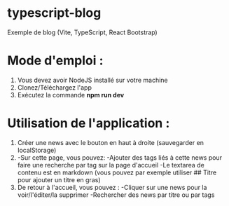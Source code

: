 # typescript-blog
Exemple de blog (Vite, TypeScript, React Bootstrap)

# Mode d'emploi :
1) Vous devez avoir NodeJS installé sur votre machine
2) Clonez/Téléchargez l'app
3) Exécutez la commande **npm run dev**

# Utilisation de l'application :
1) Créer une news avec le bouton en haut à droite (sauvegarder en localStorage)
2) -Sur cette page, vous pouvez:
    -Ajouter des tags liés à cette news pour faire une recherche par tag sur la page d'accueil
    -Le textarea de contenu est en markdown (vous pouvez par exemple utiliser ## Titre pour ajouter un titre en gras)
3) De retour à l'accueil, vous pouvez :
    -Cliquer sur une news pour la voir/l'éditer/la supprimer
    -Rechercher des news par titre ou par tags

